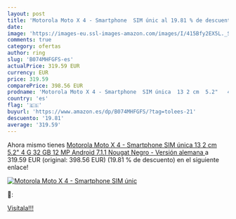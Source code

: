 ```yaml
---
layout: post
title: 'Motorola Moto X 4 - Smartphone  SIM únic al 19.81 % de descuento'
date: 
image: 'https://images-eu.ssl-images-amazon.com/images/I/415Bfy2EX5L._SL200_.jpg'
comments: true
category: ofertas
author: ring
slug: 'B074MHFGFS-es'
actualPrice: 319.59 EUR
currency: EUR
price: 319.59
comparePrice: 398.56 EUR
prodname: 'Motorola Moto X 4 - Smartphone  SIM única  13 2 cm  5.2"   4 G  32 GB  12 MP  Android  7.1.1  Nougat  Negro  -  Versión alemana '
country: 'es'
flag: '🇪🇸'
buyurl: 'https://www.amazon.es/dp/B074MHFGFS/?tag=tolees-21'
descuento: '19.81'
average: '319.59'
---
```


Ahora mismo tienes [Motorola Moto X 4 - Smartphone  SIM única  13 2 cm  5.2"   4 G  32 GB  12 MP  Android  7.1.1  Nougat  Negro  -  Versión alemana ](https://www.amazon.es/dp/B074MHFGFS/?tag=tolees-21) a 319.59 EUR (original: 398.56 EUR) (19.81 %  de descuento) en el siguiente enlace!

[![Motorola Moto X 4 - Smartphone  SIM únic](https://images-eu.ssl-images-amazon.com/images/I/415Bfy2EX5L._SL200_.jpg)](https://www.amazon.es/dp/B074MHFGFS/?tag=tolees-21)

🔎:


[Visítala!!!](https://www.amazon.es/dp/B074MHFGFS/?tag=tolees-21)
